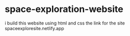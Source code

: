 # space-exploration-website
i build this website using html and css
the link for the site spaceexploresite.netlify.app
